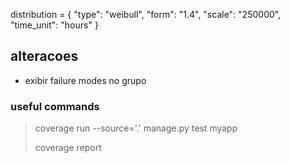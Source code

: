 distribution = {
    "type": "weibull",
    "form": "1.4",
    "scale": "250000",
    "time_unit": "hours"
}

## alteracoes
- exibir failure modes no grupo

### useful commands
> coverage run --source='.' manage.py test myapp
>
> coverage report
